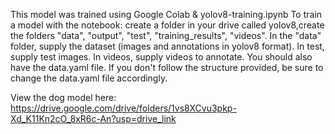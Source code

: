 This model was trained using Google Colab & yolov8-training.ipynb
To train a model with the notebook: create a folder in your drive called yolov8,create the folders "data", "output", "test", "training_results", "videos".
In the "data" folder, supply the dataset (images and annotations in yolov8 format). In test, supply test images. In videos, supply videos to annotate. You should also have the data.yaml file. If you don't follow the structure provided, be sure to change the data.yaml file accordingly.

View the dog model here: https://drive.google.com/drive/folders/1vs8XCvu3pkp-Xd_K11Kn2cO_8xR6c-An?usp=drive_link

